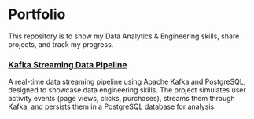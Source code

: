 # Portfolio
This repository is to show my Data Analytics &amp; Engineering skills, share projects, and track my progress.

### [Kafka Streaming Data Pipeline](https://github.com/frendyan/kafka-streaming-data-pipeline)
A real-time data streaming pipeline using Apache Kafka and PostgreSQL, designed to showcase data engineering skills. The project simulates user activity events (page views, clicks, purchases), streams them through Kafka, and persists them in a PostgreSQL database for analysis.